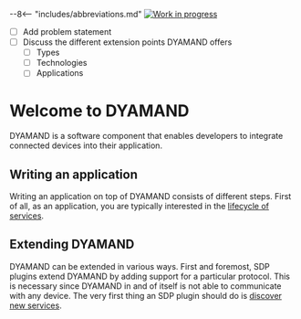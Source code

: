 --8<-- "includes/abbreviations.md"
[![Work in progress](https://img.shields.io/badge/status-wip-yellow)](https://www.repostatus.org/#wip)

- [ ] Add problem statement
- [ ] Discuss the different extension points DYAMAND offers
    * [ ] Types
    * [ ] Technologies
    * [ ] Applications

# Welcome to DYAMAND

DYAMAND is a software component that enables developers to integrate connected devices into their application.

## Writing an application

Writing an application on top of DYAMAND consists of different steps. First of all, as an application, you are typically interested in the [lifecycle of services](./applications/services/).

## Extending DYAMAND

DYAMAND can be extended in various ways. First and foremost, SDP plugins extend DYAMAND by adding support for a particular protocol. This is necessary since DYAMAND in and of itself is not able to communicate with any device. The very first thing an SDP plugin should do is [discover new services](./plugins/discovery/).



